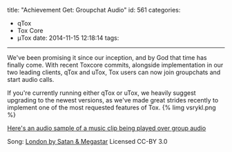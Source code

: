 title: "Achievement Get: Groupchat Audio"
id: 561
categories:
  - qTox
  - Tox Core
  - μTox
date: 2014-11-15 12:18:14
tags:
---

We've been promising it since our inception, and by God that time has finally come. With recent Toxcore commits, alongside implementation in our two leading clients, qTox and uTox, Tox users can now join groupchats and start audio calls. 
<!-- more -->
If you're currently running either qTox or uTox, we heavily suggest upgrading to the newest versions, as we've made great strides recently to implement one of the most requested features of Tox.
{% limg vsrykl.png %}

[Here's an audio sample of a music clip being played over group audio](https://blog.tox.im/wp-content/uploads/2014/11/tox_group_audio.ogg)

Song: [London by Satan & Megastar](http://cathndadrecords.bandcamp.com/track/london) Licensed CC-BY 3.0
